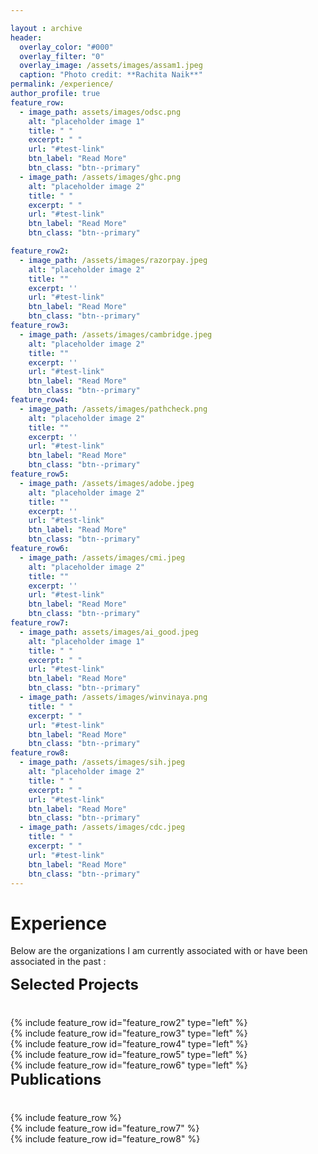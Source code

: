 ```yaml
---

layout : archive
header:
  overlay_color: "#000"
  overlay_filter: "0"
  overlay_image: /assets/images/assam1.jpeg
  caption: "Photo credit: **Rachita Naik**"
permalink: /experience/
author_profile: true
feature_row:
  - image_path: assets/images/odsc.png
    alt: "placeholder image 1"
    title: " "
    excerpt: " "
    url: "#test-link"
    btn_label: "Read More"
    btn_class: "btn--primary"
  - image_path: /assets/images/ghc.png
    alt: "placeholder image 2"
    title: " "
    excerpt: " "
    url: "#test-link"
    btn_label: "Read More"
    btn_class: "btn--primary"

feature_row2:
  - image_path: /assets/images/razorpay.jpeg
    alt: "placeholder image 2"
    title: ""
    excerpt: ''
    url: "#test-link"
    btn_label: "Read More"
    btn_class: "btn--primary"
feature_row3:
  - image_path: /assets/images/cambridge.jpeg
    alt: "placeholder image 2"
    title: ""
    excerpt: ''
    url: "#test-link"
    btn_label: "Read More"
    btn_class: "btn--primary"
feature_row4:
  - image_path: /assets/images/pathcheck.png
    alt: "placeholder image 2"
    title: ""
    excerpt: ''
    url: "#test-link"
    btn_label: "Read More"
    btn_class: "btn--primary"
feature_row5:
  - image_path: /assets/images/adobe.jpeg
    alt: "placeholder image 2"
    title: ""
    excerpt: ''
    url: "#test-link"
    btn_label: "Read More"
    btn_class: "btn--primary"
feature_row6:
  - image_path: /assets/images/cmi.jpeg
    alt: "placeholder image 2"
    title: ""
    excerpt: ''
    url: "#test-link"
    btn_label: "Read More"
    btn_class: "btn--primary"
feature_row7:
  - image_path: assets/images/ai_good.jpeg
    alt: "placeholder image 1"
    title: " "
    excerpt: " "
    url: "#test-link"
    btn_label: "Read More"
    btn_class: "btn--primary"
  - image_path: /assets/images/winvinaya.png
    title: " "
    excerpt: " "
    url: "#test-link"
    btn_label: "Read More"
    btn_class: "btn--primary"
feature_row8:
  - image_path: /assets/images/sih.jpeg
    alt: "placeholder image 2"
    title: " "
    excerpt: " "
    url: "#test-link"
    btn_label: "Read More"
    btn_class: "btn--primary"
  - image_path: /assets/images/cdc.jpeg
    title: " "
    excerpt: " "
    url: "#test-link"
    btn_label: "Read More"
    btn_class: "btn--primary"
---
```


# Experience

Below are the organizations I am currently associated with or have been associated in the past :



<div style="margin-bottom:1cm" align="left"><font size="5"><b>Selected Projects</b></font></div>


<div class="grid__wrapper">
{% include feature_row id="feature_row2" type="left" %}

</div>

<div class="grid__wrapper">
{% include feature_row id="feature_row3" type="left" %}

</div>

<div class="grid__wrapper">
{% include feature_row id="feature_row4" type="left" %}

</div>

<div class="grid__wrapper">
{% include feature_row id="feature_row5" type="left" %}

</div>

<div class="grid__wrapper">
{% include feature_row id="feature_row6" type="left" %}

</div>

<div style="margin-bottom:1cm" align="left"><font size="5"><b>Publications</b></font></div>
<div class="grid__wrapper">
{% include feature_row %}
</div>
<div class="grid__wrapper">
{% include feature_row id="feature_row7" %}
</div>
<div class="grid__wrapper">
{% include feature_row id="feature_row8" %}
</div>
